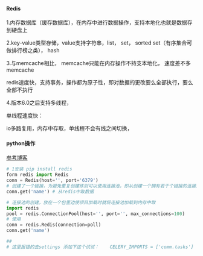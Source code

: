 #### Redis

1.内存数据库（缓存数据库），在内存中进行数据操作，支持本地化也就是数据存到硬盘上

2.key-value类型存储，value支持字符串，list， set， sorted set（有序集合可做排行榜之类），  hash

3.与memcache相比， memcache只能在内存操作不持支本地化， 速度差不多memcache

redis速度快，支持事务，操作都为原子性，即对数据的更改要么全部执行，要么全部不执行

4.版本6.0之后支持多线程，

单线程速度快：

io多路复用，内存中存取，单线程不会有线之间切换，

#### python操作

[参考博客](https://www.cnblogs.com/liuqingzheng/articles/9833534.html)

~~~python
# 1安装 pip install redis
form redis import Redis
conn = Redis(host='', port='6379')
# 创建了一个链接，为避免重复创建练剑可以使用连接池，即从创建一个拥有若干个链接的连接池每次使用从里边取链接
conn.get('name') # 从redis中取数据

# 连接池的创建，放在一个包里边使项目加载时就将连接池加载到内存中取
import redis
pool = redis.ConnectionPool(host='', port='', max_connections=100)
# 使用
conn = redis.Redis(connection=poll)
conn.get('name')

##
# 这里报错的去settings 添加下这个试试：    CELERY_IMPORTS = ['comm.tasks']
~~~

